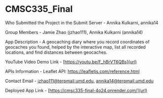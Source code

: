 # CMSC335_Final
Who Submitted the Project in the Submit Server - Annika Kulkarni, annika14

Group Members - Jamie Zhao (jzhao111), Annika Kulkarni (annika14)

App Description - A geocaching diary where you record coordinates of geocaches you found, helped by the interactive map, list all recorded locations, and find distances between geocaches. 

YouTube Video Demo Link - [https://youtu.be/F_hBrVT6QBs](url)

APIs Information - Leaflet API: https://leafletjs.com/reference.html 

Contact Email - jzhao111@terpmail.umd.edu, annika14@terpmail.umd.edu

Deployed App Link - [https://cmsc335-final-4o24.onrender.com/](url)
